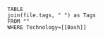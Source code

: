 ```dataview
    TABLE 
    join(file.tags, " ") as Tags
    FROM ""
    WHERE Technology=[[Bash]]
```
